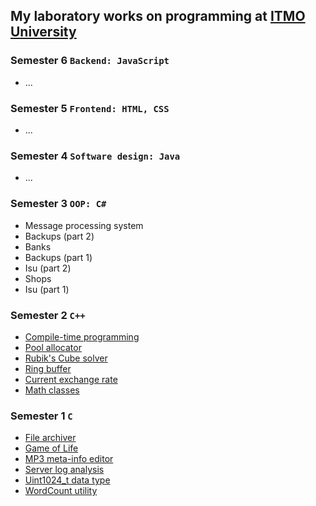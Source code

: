 ## My laboratory works on programming at [ITMO University](https://itmo.ru)
### Semester 6 `Backend: JavaScript`
* \.\.\.
### Semester 5 `Frontend: HTML, CSS`
* \.\.\.
### Semester 4 `Software design: Java`
* \.\.\.
### Semester 3 `OOP: C#`
* Message processing system
* Backups (part 2)
* Banks
* Backups (part 1)
* Isu (part 2)
* Shops
* Isu (part 1)
### Semester 2 `C++`
* [Compile-time programming](https://github.com/ZISRF/Programming/tree/master/2sem/6lab)
* [Pool allocator](https://github.com/ZISRF/Programming/tree/master/2sem/5lab)
* [Rubik's Cube solver](https://github.com/ZISRF/Programming/tree/master/2sem/4lab)
* [Ring buffer](https://github.com/ZISRF/Programming/tree/master/2sem/3lab)
* [Current exchange rate](https://github.com/ZISRF/Programming/tree/master/2sem/2lab)
* [Math classes](https://github.com/ZISRF/Programming/tree/master/2sem/1lab)
### Semester 1 `C`
* [File archiver](https://github.com/ZISRF/Programming/tree/master/1sem/6lab)
* [Game of Life](https://github.com/ZISRF/Programming/tree/master/1sem/5lab)
* [MP3 meta-info editor](https://github.com/ZISRF/Programming/tree/master/1sem/4lab)
* [Server log analysis](https://github.com/ZISRF/Programming/tree/master/1sem/3lab)
* [Uint1024_t data type](https://github.com/ZISRF/Programming/tree/master/1sem/2lab)
* [WordCount utility](https://github.com/ZISRF/Programming/tree/master/1sem/1lab)